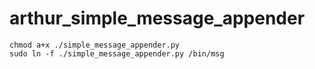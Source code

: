 # arthur_simple_message_appender

```shell
chmod a+x ./simple_message_appender.py
sudo ln -f ./simple_message_appender.py /bin/msg
```
